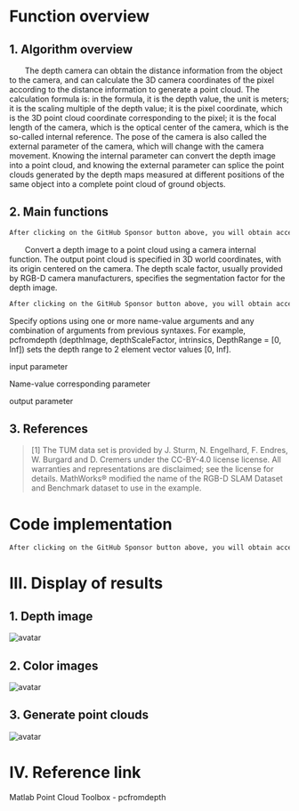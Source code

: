 #  Function overview 

##  1. Algorithm overview 

   The depth camera can obtain the distance information from the object to the camera, and can calculate the 3D camera coordinates of the pixel according to the distance information to generate a point cloud. The calculation formula is: in the formula, it is the depth value, the unit is meters; it is the scaling multiple of the depth value; it is the pixel coordinate, which is the 3D point cloud coordinate corresponding to the pixel; it is the focal length of the camera, which is the optical center of the camera, which is the so-called internal reference. The pose of the camera is also called the external parameter of the camera, which will change with the camera movement. Knowing the internal parameter can convert the depth image into a point cloud, and knowing the external parameter can splice the point clouds generated by the depth maps measured at different positions of the same object into a complete point cloud of ground objects. 

##  2. Main functions 

  ```python  
After clicking on the GitHub Sponsor button above, you will obtain access permissions to my private code repository ( https://github.com/slowlon/my_code_bar ) to view this blog code. By searching the code number of this blog, you can find the code you need, code number is: 2024020309574596339
  ```  
   Convert a depth image to a point cloud using a camera internal function. The output point cloud is specified in 3D world coordinates, with its origin centered on the camera. The depth scale factor, usually provided by RGB-D camera manufacturers, specifies the segmentation factor for the depth image. 

  ```python  
After clicking on the GitHub Sponsor button above, you will obtain access permissions to my private code repository ( https://github.com/slowlon/my_code_bar ) to view this blog code. By searching the code number of this blog, you can find the code you need, code number is: 2024020309574596339
  ```  
 Specify options using one or more name-value arguments and any combination of arguments from previous syntaxes. For example, pcfromdepth (depthImage, depthScaleFactor, intrinsics, DepthRange = [0, Inf]) sets the depth range to 2 element vector values [0, Inf]. 

 input parameter 

 Name-value corresponding parameter 

 output parameter 

##  3. References 

>  [1] The TUM data set is provided by J. Sturm, N. Engelhard, F. Endres, W. Burgard and D. Cremers under the CC-BY-4.0 license license. All warranties and representations are disclaimed; see the license for details. MathWorks® modified the name of the RGB-D SLAM Dataset and Benchmark dataset to use in the example. 

#  Code implementation 

  ```python  
After clicking on the GitHub Sponsor button above, you will obtain access permissions to my private code repository ( https://github.com/slowlon/my_code_bar ) to view this blog code. By searching the code number of this blog, you can find the code you need, code number is: 2024020309574596339
  ```  
#  III. Display of results 

##  1. Depth image 

 ![avatar]( 48c140dc398842d3ae32b79385aa1c5c.png) 

##  2. Color images 

 ![avatar]( 9049f83b01174ee395b147be94dd509a.png) 

##  3. Generate point clouds 

 ![avatar]( cfafbe227284405fa70bfce2509a3388.png) 

#  IV. Reference link 

 Matlab Point Cloud Toolbox - pcfromdepth 


